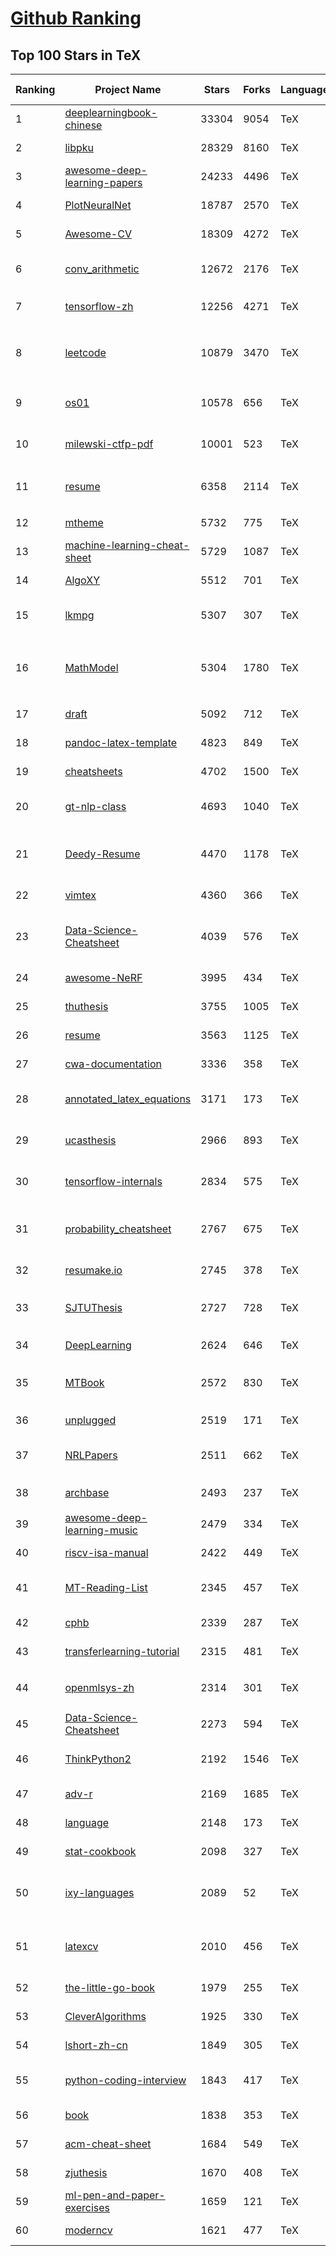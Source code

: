 [Github Ranking](../README.md)
==========

## Top 100 Stars in TeX

| Ranking | Project Name | Stars | Forks | Language | Open Issues | Description | Last Commit |
| ------- | ------------ | ----- | ----- | -------- | ----------- | ----------- | ----------- |
| 1 | [deeplearningbook-chinese](https://github.com/exacity/deeplearningbook-chinese) | 33304 | 9054 | TeX | 61 | Deep Learning Book Chinese Translation | 2019-12-03T04:25:44Z |
| 2 | [libpku](https://github.com/lib-pku/libpku) | 28329 | 8160 | TeX | 9 | 贵校课程资料民间整理 | 2022-01-05T04:09:27Z |
| 3 | [awesome-deep-learning-papers](https://github.com/terryum/awesome-deep-learning-papers) | 24233 | 4496 | TeX | 15 | The most cited deep learning papers | 2020-08-27T13:43:48Z |
| 4 | [PlotNeuralNet](https://github.com/HarisIqbal88/PlotNeuralNet) | 18787 | 2570 | TeX | 60 | Latex code for making neural networks diagrams | 2023-01-04T10:14:20Z |
| 5 | [Awesome-CV](https://github.com/posquit0/Awesome-CV) | 18309 | 4272 | TeX | 116 | :page_facing_up: Awesome CV is LaTeX template for your outstanding job application | 2023-01-30T21:29:01Z |
| 6 | [conv_arithmetic](https://github.com/vdumoulin/conv_arithmetic) | 12672 | 2176 | TeX | 5 | A technical report on convolution arithmetic in the context of deep learning | 2022-09-12T14:17:02Z |
| 7 | [tensorflow-zh](https://github.com/jikexueyuanwiki/tensorflow-zh) | 12256 | 4271 | TeX | 27 | 谷歌全新开源人工智能系统TensorFlow官方文档中文版 | 2019-08-04T08:55:50Z |
| 8 | [leetcode](https://github.com/soulmachine/leetcode) | 10879 | 3470 | TeX | 41 | LeetCode题解，151道题完整版。广告：推荐刷题网站 https://www.lintcode.com/?utm_source=soulmachine | 2022-08-25T08:28:57Z |
| 9 | [os01](https://github.com/tuhdo/os01) | 10578 | 656 | TeX | 49 | Bootstrap yourself to write an OS from scratch. A book for self-learner. | 2022-07-28T21:34:41Z |
| 10 | [milewski-ctfp-pdf](https://github.com/hmemcpy/milewski-ctfp-pdf) | 10001 | 523 | TeX | 42 | Bartosz Milewski's 'Category Theory for Programmers' unofficial PDF and LaTeX source | 2023-02-01T16:44:56Z |
| 11 | [resume](https://github.com/billryan/resume) | 6358 | 2114 | TeX | 15 | An elegant \LaTeX\ résumé template. 大陆镜像 https://gods.coding.net/p/resume/git | 2022-12-24T12:41:40Z |
| 12 | [mtheme](https://github.com/matze/mtheme) | 5732 | 775 | TeX | 75 | A modern LaTeX Beamer theme | 2022-11-23T10:26:55Z |
| 13 | [machine-learning-cheat-sheet](https://github.com/soulmachine/machine-learning-cheat-sheet) | 5729 | 1087 | TeX | 9 | Classical equations and diagrams in machine learning | 2021-11-11T12:35:34Z |
| 14 | [AlgoXY](https://github.com/liuxinyu95/AlgoXY) | 5512 | 701 | TeX | 2 | Book of Elementary Algorithms and Data structures | 2023-02-01T13:12:33Z |
| 15 | [lkmpg](https://github.com/sysprog21/lkmpg) | 5307 | 307 | TeX | 13 | The Linux Kernel Module Programming Guide (updated for 5.x kernels) | 2022-12-25T12:26:49Z |
| 16 | [MathModel](https://github.com/zhanwen/MathModel) | 5304 | 1780 | TeX | 16 | 研究生数学建模，本科生数学建模、数学建模竞赛优秀论文，数学建模算法，LaTeX论文模板，算法思维导图，参考书籍，Matlab软件教程，PPT | 2022-12-30T13:01:42Z |
| 17 | [draft](https://github.com/cplusplus/draft) | 5092 | 712 | TeX | 566 | C++ standards drafts | 2023-01-31T23:10:56Z |
| 18 | [pandoc-latex-template](https://github.com/Wandmalfarbe/pandoc-latex-template) | 4823 | 849 | TeX | 80 | A pandoc LaTeX template to convert markdown files to PDF or LaTeX. | 2023-01-23T21:48:00Z |
| 19 | [cheatsheets](https://github.com/rstudio/cheatsheets) | 4702 | 1500 | TeX | 19 | RStudio Cheat Sheets | 2023-01-18T15:20:49Z |
| 20 | [gt-nlp-class](https://github.com/jacobeisenstein/gt-nlp-class) | 4693 | 1040 | TeX | 1 | Course materials for Georgia Tech CS 4650 and 7650, "Natural Language" | 2023-01-31T05:37:16Z |
| 21 | [Deedy-Resume](https://github.com/deedy/Deedy-Resume) | 4470 | 1178 | TeX | 29 | A one page , two asymmetric column resume template in XeTeX that caters to an undergraduate Computer Science student | 2022-09-18T07:22:40Z |
| 22 | [vimtex](https://github.com/lervag/vimtex) | 4360 | 366 | TeX | 24 | VimTeX: A modern Vim and neovim filetype plugin for LaTeX files. | 2023-01-30T21:15:03Z |
| 23 | [Data-Science-Cheatsheet](https://github.com/aaronwangy/Data-Science-Cheatsheet) | 4039 | 576 | TeX | 3 | A helpful 5-page machine learning cheatsheet to assist with exam reviews, interview prep, and anything in-between. | 2022-02-15T10:47:43Z |
| 24 | [awesome-NeRF](https://github.com/awesome-NeRF/awesome-NeRF) | 3995 | 434 | TeX | 1 | A curated list of awesome neural radiance fields papers | 2023-01-31T03:51:24Z |
| 25 | [thuthesis](https://github.com/tuna/thuthesis) | 3755 | 1005 | TeX | 7 | LaTeX Thesis Template for Tsinghua University | 2023-01-27T08:06:46Z |
| 26 | [resume](https://github.com/sb2nov/resume) | 3563 | 1125 | TeX | 13 | Software developer resume in Latex | 2022-09-05T15:45:03Z |
| 27 | [cwa-documentation](https://github.com/corona-warn-app/cwa-documentation) | 3336 | 358 | TeX | 51 | Project overview, general documentation, and white papers. | 2023-01-01T01:37:34Z |
| 28 | [annotated_latex_equations](https://github.com/synercys/annotated_latex_equations) | 3171 | 173 | TeX | 0 | Examples of how to create colorful, annotated equations in Latex using Tikz. | 2022-07-12T23:11:07Z |
| 29 | [ucasthesis](https://github.com/mohuangrui/ucasthesis) | 2966 | 893 | TeX | 1 | LaTeX Thesis Template for the University of Chinese Academy of Sciences  | 2022-04-12T05:30:58Z |
| 30 | [tensorflow-internals](https://github.com/horance-liu/tensorflow-internals) | 2834 | 575 | TeX | 16 | It is open source ebook about TensorFlow kernel and implementation mechanism. | 2021-11-13T20:35:16Z |
| 31 | [probability_cheatsheet](https://github.com/wzchen/probability_cheatsheet) | 2767 | 675 | TeX | 1 | A comprehensive 10-page probability cheatsheet that covers a semester's worth of introduction to probability. | 2022-06-15T17:35:54Z |
| 32 | [resumake.io](https://github.com/saadq/resumake.io) | 2745 | 378 | TeX | 73 | 📝 A website for automatically generating elegant LaTeX resumes. | 2023-01-08T21:31:55Z |
| 33 | [SJTUThesis](https://github.com/sjtug/SJTUThesis) | 2727 | 728 | TeX | 6 | 上海交通大学 XeLaTeX 学位论文及课程论文模板 \| Shanghai Jiao Tong University XeLaTeX Thesis Template | 2023-01-25T02:13:19Z |
| 34 | [DeepLearning](https://github.com/wangshusen/DeepLearning) | 2624 | 646 | TeX | 14 | None | 2021-05-12T01:14:30Z |
| 35 | [MTBook](https://github.com/NiuTrans/MTBook) | 2572 | 830 | TeX | 0 | 《机器翻译：基础与模型》肖桐 朱靖波 著 - Machine Translation: Foundations and Models | 2022-12-16T10:00:34Z |
| 36 | [unplugged](https://github.com/liuxinyu95/unplugged) | 2519 | 171 | TeX | 10 | Open book about math and programming. | 2023-01-24T03:13:27Z |
| 37 | [NRLPapers](https://github.com/thunlp/NRLPapers) | 2511 | 662 | TeX | 0 | Must-read papers on network representation learning (NRL) / network embedding (NE) | 2020-08-03T10:53:46Z |
| 38 | [archbase](https://github.com/foxsen/archbase) | 2493 | 237 | TeX | 0 | 教科书《计算机体系结构基础》（胡伟武等，第三版）的开源版本 | 2022-11-20T11:38:18Z |
| 39 | [awesome-deep-learning-music](https://github.com/ybayle/awesome-deep-learning-music) | 2479 | 334 | TeX | 2 | List of articles related to deep learning applied to music | 2022-01-18T17:02:54Z |
| 40 | [riscv-isa-manual](https://github.com/riscv/riscv-isa-manual) | 2422 | 449 | TeX | 88 | RISC-V Instruction Set Manual | 2023-02-01T20:16:18Z |
| 41 | [MT-Reading-List](https://github.com/THUNLP-MT/MT-Reading-List) | 2345 | 457 | TeX | 3 | A machine translation reading list maintained by Tsinghua Natural Language Processing Group | 2022-07-15T08:55:43Z |
| 42 | [cphb](https://github.com/pllk/cphb) | 2339 | 287 | TeX | 18 | Competitive Programmer's Handbook | 2022-08-02T15:22:37Z |
| 43 | [transferlearning-tutorial](https://github.com/jindongwang/transferlearning-tutorial) | 2315 | 481 | TeX | 7 | 《迁移学习简明手册》LaTex源码 | 2021-05-27T10:50:24Z |
| 44 | [openmlsys-zh](https://github.com/openmlsys/openmlsys-zh) | 2314 | 301 | TeX | 58 | 《Machine Learning Systems: Design and Implementation》- Chinese Version | 2022-11-03T01:59:19Z |
| 45 | [Data-Science-Cheatsheet](https://github.com/ml874/Data-Science-Cheatsheet) | 2273 | 594 | TeX | 5 | None | 2022-09-18T14:59:37Z |
| 46 | [ThinkPython2](https://github.com/AllenDowney/ThinkPython2) | 2192 | 1546 | TeX | 21 | LaTeX source and supporting code for Think Python, 2nd edition, by Allen Downey. | 2022-12-05T04:26:44Z |
| 47 | [adv-r](https://github.com/hadley/adv-r) | 2169 | 1685 | TeX | 69 | Advanced R: a book | 2023-01-30T09:58:19Z |
| 48 | [language](https://github.com/dart-lang/language) | 2148 | 173 | TeX | 851 | Design of the Dart language | 2023-02-01T22:44:59Z |
| 49 | [stat-cookbook](https://github.com/mavam/stat-cookbook) | 2098 | 327 | TeX | 1 | :orange_book: The probability and statistics cookbook | 2021-07-27T04:29:41Z |
| 50 | [ixy-languages](https://github.com/ixy-languages/ixy-languages) | 2089 | 52 | TeX | 0 | A high-speed network driver written in C, Rust, C++, Go, C#, Java, OCaml, Haskell, Swift, Javascript, and Python | 2022-12-14T19:00:00Z |
| 51 | [latexcv](https://github.com/jankapunkt/latexcv) | 2010 | 456 | TeX | 10 | :necktie: A collection of cv and resume templates written in LaTeX. Leave an issue if your language is not supported! | 2022-11-09T11:25:22Z |
| 52 | [the-little-go-book](https://github.com/karlseguin/the-little-go-book) | 1979 | 255 | TeX | 5 | None | 2022-11-02T11:10:44Z |
| 53 | [CleverAlgorithms](https://github.com/clever-algorithms/CleverAlgorithms) | 1925 | 330 | TeX | 0 | Clever Algorithms: Nature-Inspired Programming Recipes | 2020-05-26T22:16:38Z |
| 54 | [lshort-zh-cn](https://github.com/CTeX-org/lshort-zh-cn) | 1849 | 305 | TeX | 3 | A Chi­nese edi­tion of the Not So Short Introduction to LaTeX2ε | 2022-11-06T07:07:58Z |
| 55 | [python-coding-interview](https://github.com/liyin2015/python-coding-interview) | 1843 | 417 | TeX | 4 | A middle-to-high level open source algorithm book designed with coding interview at heart! | 2022-02-09T01:23:18Z |
| 56 | [book](https://github.com/HoTT/book) | 1838 | 353 | TeX | 67 | A textbook on informal homotopy type theory | 2023-01-27T13:33:21Z |
| 57 | [acm-cheat-sheet](https://github.com/soulmachine/acm-cheat-sheet) | 1684 | 549 | TeX | 10 | Acm Cheat Sheet | 2022-09-11T09:04:06Z |
| 58 | [zjuthesis](https://github.com/TheNetAdmin/zjuthesis) | 1670 | 408 | TeX | 6 | Zhejiang University Graduation Thesis LaTeX Template | 2023-01-15T06:51:00Z |
| 59 | [ml-pen-and-paper-exercises](https://github.com/michaelgutmann/ml-pen-and-paper-exercises) | 1659 | 121 | TeX | 1 | Pen and paper exercises in machine learning | 2022-11-22T13:36:32Z |
| 60 | [moderncv](https://github.com/xdanaux/moderncv) | 1621 | 477 | TeX | 49 | A modern curriculum vitae class for LaTeX | 2021-12-14T20:19:00Z |

